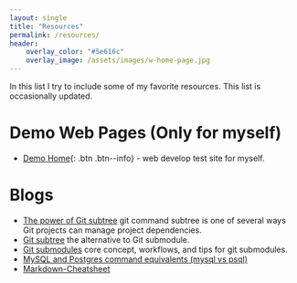 ```yaml
---
layout: single
title: "Resources"
permalink: /resources/
header:
    overlay_color: "#5e616c"
    overlay_image: /assets/images/w-home-page.jpg
---
```


In this list I try to include some of my favorite resources. This list is occasionally updated.

# Demo Web Pages (Only for myself)

* [Demo Home](/WebContent/html/){: .btn .btn--info} - web develop test site for myself.

# Blogs

* [The power of Git subtree](https://developer.atlassian.com/blog/2015/05/the-power-of-git-subtree/) git command subtree is one of several ways Git projects can manage project dependencies.
* [Git subtree](https://www.atlassian.com/blog/git/alternatives-to-git-submodule-git-subtree) the alternative to Git submodule.
* [Git submodules](https://www.atlassian.com/blog/git/git-submodules-workflows-tips?_ga=2.56466158.411026610.1509354932-1003279797.1490941535) core concept, workflows, and tips for git submodules.
* [MySQL and Postgres command equivalents (mysql vs psql)](https://www.endpoint.com/blog/2009/12/24/mysql-and-postgres-command-equivalents)
* [Markdown-Cheatsheet](https://github.com/adam-p/markdown-here/wiki/Markdown-Cheatsheet)


